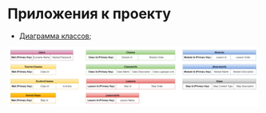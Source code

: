 # Приложения к проекту
- [Диаграмма классов](https://drive.google.com/file/d/19Af8CQhz2klIjZFRiKo9zMVTK0yV7DYq/view?usp=sharing);

![Диаграмма классов: картинка](ManuScript%20DataBase.drawio.png)
